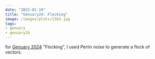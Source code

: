 ```yaml
---
date: "2023-01-19"
title: "Genuary24: Flocking"
image: /images/plots/1363.jpg
tags:
- genuary
- genuary24
---
```


for [Genuary 2024](https://genuary.art) "Flocking", I used Perlin noise to generate a flock of vectors.
